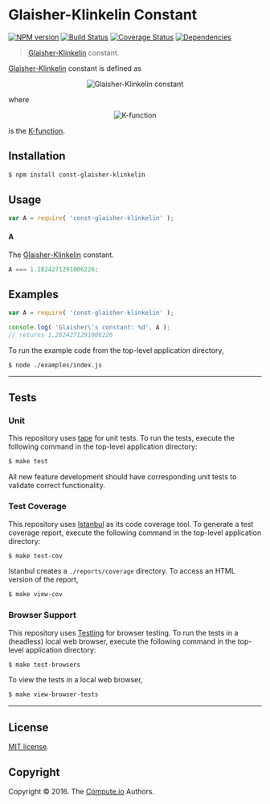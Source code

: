 Glaisher-Klinkelin Constant
===
[![NPM version][npm-image]][npm-url] [![Build Status][build-image]][build-url] [![Coverage Status][coverage-image]][coverage-url] [![Dependencies][dependencies-image]][dependencies-url]

> [Glaisher-Klinkelin][glaisher-constant] constant.

[Glaisher-Klinkelin][glaisher-constant] constant is defined as

<div class="equation" align="center" data-raw-text="A = \lim_{n\to\infty} \frac{K(n + 1)}{n^{n^2/2 + n/2 + 1/12}e^{-n^2/4}}" data-equation="eq:glaisher_klinkelin_constant">
	<img src="https://cdn.rawgit.com/const-io/glaisher-klinkelin/979ab7b20f0acf814018e5f63511565f86aa6b5c/docs/img/glaisher.svg" alt="Glaisher-Klinkelin constant">
	<br>
</div>

where

<div class="equation" align="center" data-raw-text="K(n) = \prod{k=1}^{n-1} k^k" data-equation="eq:k_function">
	<img src="https://cdn.rawgit.com/const-io/glaisher-klinkelin/d18262b41c15a93644d7d91061a8b27d4db555a1/docs/img/k_function.svg" alt="K-function">
	<br>
</div>

is the [K-function][k-function].


## Installation

``` bash
$ npm install const-glaisher-klinkelin
```


## Usage

``` javascript
var A = require( 'const-glaisher-klinkelin' );
```

#### A

The [Glaisher-Klinkelin][glaisher-constant] constant.

``` javascript
A === 1.2824271291006226;
```


## Examples

``` javascript
var A = require( 'const-glaisher-klinkelin' );

console.log( 'Glaisher\'s constant: %d', A );
// returns 1.2824271291006226
```

To run the example code from the top-level application directory,

``` bash
$ node ./examples/index.js
```


---
## Tests

### Unit

This repository uses [tape][tape] for unit tests. To run the tests, execute the following command in the top-level application directory:

``` bash
$ make test
```

All new feature development should have corresponding unit tests to validate correct functionality.


### Test Coverage

This repository uses [Istanbul][istanbul] as its code coverage tool. To generate a test coverage report, execute the following command in the top-level application directory:

``` bash
$ make test-cov
```

Istanbul creates a `./reports/coverage` directory. To access an HTML version of the report,

``` bash
$ make view-cov
```


### Browser Support

This repository uses [Testling][testling] for browser testing. To run the tests in a (headless) local web browser, execute the following command in the top-level application directory:

``` bash
$ make test-browsers
```

To view the tests in a local web browser,

``` bash
$ make view-browser-tests
```

<!-- [![browser support][browsers-image]][browsers-url] -->


---
## License

[MIT license](http://opensource.org/licenses/MIT).


## Copyright

Copyright &copy; 2016. The [Compute.io][compute-io] Authors.


[npm-image]: http://img.shields.io/npm/v/const-glaisher-klinkelin.svg
[npm-url]: https://npmjs.org/package/const-glaisher-klinkelin

[build-image]: http://img.shields.io/travis/const-io/glaisher-klinkelin/master.svg
[build-url]: https://travis-ci.org/const-io/glaisher-klinkelin

[coverage-image]: https://img.shields.io/codecov/c/github/const-io/glaisher-klinkelin/master.svg
[coverage-url]: https://codecov.io/github/const-io/glaisher-klinkelin?branch=master

[dependencies-image]: http://img.shields.io/david/const-io/glaisher-klinkelin.svg
[dependencies-url]: https://david-dm.org/const-io/glaisher-klinkelin

[dev-dependencies-image]: http://img.shields.io/david/dev/const-io/glaisher-klinkelin.svg
[dev-dependencies-url]: https://david-dm.org/dev/const-io/glaisher-klinkelin

[github-issues-image]: http://img.shields.io/github/issues/const-io/glaisher-klinkelin.svg
[github-issues-url]: https://github.com/const-io/glaisher-klinkelin/issues

[tape]: https://github.com/substack/tape
[istanbul]: https://github.com/gotwarlost/istanbul
[testling]: https://ci.testling.com

[glaisher-constant]: https://en.wikipedia.org/wiki/Glaisher%E2%80%93Kinkelin_constant
[k-function]: https://en.wikipedia.org/wiki/K-function
[compute-io]: https://github.com/compute-io
